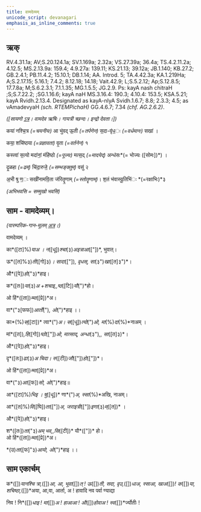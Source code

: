 ```yaml
---
title: वामदेव्यम्  
unicode_script: devanagari  
emphasis_as_inline_comments: true
---   
```


## ऋक्

RV.4.31.1a; AV;S.20.124.1a; SV.1.169a; 2.32a; VS.27.39a; 36.4a; TS.4.2.11.2a; 4.12.5; MS.2.13.9a: 159.4; 4.9.27a: 139.11; KS.21.13; 39.12a; JB.1.140; KB.27.2; GB.2.4.1; PB.11.4.2; 15.10.1; DB.1.14; AA. Introd. 5; TA.4.42.3a; KA.1.219Ha; A;S.2.17.15; 5.16.1; 7.4.2; 8.12.18; 14.18; Vait.42.9; L;S.5.2.12; Ap;S.12.8.5; 17.7.8a; M;S.6.2.3.1; 7.1.1.35; MG.1.5.5; JG.2.9. Ps: kayA nash chitraH ;S;S.7.22.2; ;SG.1.16.6; kayA naH MS.3.16.4: 190.3; 4.10.4: 153.5; KSA.5.21; kayA Rvidh.2.13.4. Designated as kayA-nIyA Svidh.1.6.7; 8.8; 2.3.3; 4.5; as vAmadevyaH *(sch. RTEMPichaH)* GG.4.6.7; 7.34 *(chf. AG.2.6.2)*.

*([सायणो [ऽत्र](https://archive.org/stream/RgVedaWithSayanasCommentaryPart2/rv_sayanabhasya_part2#page/n681/mode/1up&sa=D&ust=1542425956220000)। वामदेव ऋषिः। गायत्री च्छन्दः। इन्द्रो देवता।])*

कया॑ नश्चि॒त्र *(=चयनीयः)* आ भु॑वद् ऊ॒ती *(=तर्पणेन)* स॒दा-वृ॑ध॒ः *(=वर्धमानः)* सखा॑ ।

कया॒ शचि॑ष्ठया *(=प्रज्ञावता)* वृ॒ता *(=वर्तनेन)* १

कस्त्वा॑ स॒त्यो मदा॑नां॒ मंहि॑ष्ठो *(=पूज्यः)* मत्स॒द् *(=मादयेद्)* अन्ध॑सः*(= भोज्यः ([सोमः])*) ।

दृ॒ळहा *(=ढम्)* चि॑दा॒रुजे॒ *(=सम्भङ्क्तुम्)* वसु॑ २

अ॒भी षु ण॒ः सखी॑नामवि॒ता ज॑रितॄ॒णाम् *(=स्तोतॄणाम्)*। श॒तं भ॑वास्यू॒तिभि॑ः *(=रक्षाभिः)*३

*(अभिभवसि = सम्मुखो भवसि)*

## साम - वामदेव्यम्।

*(पारम्परिक-गान-मूलम् [अत्र](https://sanskritdocuments.org/sites/pssramanujaswamy/VIVAAHA%2520UPANAYANA%2520SAAMAANI.pdf&sa=D&ust=1542425956221000)।)*

वामदेव्यम् ।

का*([टा]%)*याअ । न*([धू])*श्चा*(३)*अइत्राआ*(["])*, भुवात्।

ऊ*([त]%३)*ती*([गो]३)*। सादा*(["])*, वृधस्, सा*(३")*खा*([त]३")*।

औ*([पे])*हो*("३)*हाइ।

क*([तः])*या*(३)*अ +शचाइ,,ष्ठ*([टि])*यौ*(")*हो।

ओ हिं*([ता])*म्मा*([प्रे])*अ।

वा*("३[फफ])*आर्तो*(")*, ओ*(")*हाइ ।।

का*(%)*स्*([टा])* त्वा*(")*अ। स*([धू])*त्यो*(")*ओ, मा*(%)*दा*(%)*नाअम् ।

मां*([त])*,हि*([गो])*ष्ठो*(["])*ओ, मात्साद्, अन्धा*(३")*,, सा*([त]३)*।

औ*([पे])*हो*("३)*हाइ।

दृ*([तः])*ढा*(३)*अ चिदा। रु*([टी])*जौ*(["])*हो*(["])*।

ओ हिं*([ता])*म्मा*([प्रे])*अ।

वा*("३)*आ*([फ])*सो, ओ*(")*हाइ॥

आ*([टा]%)*भिइ । षु*([धू])* णा*(")*अ, स्सा*(%)*अखि, नाअम्।

आ*([त]%)*वि*([घि])*ता*(["])*अ, जराइत्री*(["])*इणा*(३)*म्*([त])* ।

औ*([पे])*हो*("३)*हाइ।

श*([तः])*ता*("३)*अम् भव,,सि*([टी])* यौ*(["])* हो।  
ओ हिं*([ता])*म्मा*([प्रे])*अ।

*(उ)*ता*([फ]"३)*आयो, ओ*(")*हाइ ।।

## साम एकार्चम्

क*([])*यानश्चि त्रा,*([])*आ, आ, भूवा*([])*त् ! ऊ*([])*ती, सदा, वृउ,*([])*धाअ, स्साआ, खाअ*([])*! क*([])*या, शचिष्ठा,*([])*अया, आ,वा, आर्ता, अ ! हावादि नव पर्वा ण्याद्या

निव ! नि*([])*धाइ ! मा*([])*अ ! हाआआ ! औ*([])*होवाअ ! स्व*([])*र्ज्योतीः !